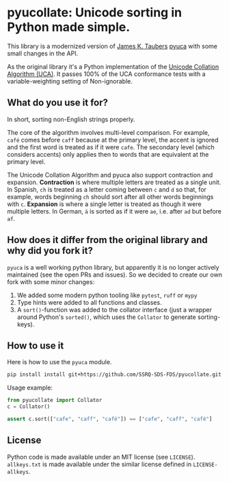 # pyucollate: Unicode sorting in Python made simple.

This library is a modernized version of [James K. Taubers](https://github.com/jtauber) [pyuca](https://github.com/jtauber/pyuca) with some small changes in the API.

As the original library it's a Python implementation of the [Unicode Collation Algorithm (UCA)](http://unicode.org/reports/tr10/). It
passes 100% of the UCA conformance tests with a variable-weighting setting of Non-ignorable.

## What do you use it for?

In short, sorting non-English strings properly.

The core of the algorithm involves multi-level comparison. For example,
``café`` comes before ``caff`` because at the primary level, the accent is
ignored and the first word is treated as if it were ``cafe``. The secondary
level (which considers accents) only applies then to words that are equivalent
at the primary level.

The Unicode Collation Algorithm and pyuca also support contraction and
expansion. **Contraction** is where multiple letters are treated as a single
unit. In Spanish, ``ch`` is treated as a letter coming between ``c`` and ``d``
so that, for example, words beginning ``ch`` should sort after all other words
beginnings with ``c``. **Expansion** is where a single letter is treated as
though it were multiple letters. In German, ``ä`` is sorted as if it were
``ae``, i.e. after ``ad`` but before ``af``.

## How does it differ from the original library and why did you fork it?

`pyuca` is a well working python library, but apparently it is no longer actively maintained (see the open PRs and issues). So we decided to create our own fork with some minor changes:

1. We added some modern python tooling like `pytest`, `ruff` or `mypy`
2. Type hints were added to all functions and classes.
3. A `sort()`-function was added to the collator interface (just a wrapper around Python's `sorted()`, which uses the `Collator` to generate sorting-keys).

## How to use it

Here is how to use the ``pyuca`` module.

```sh
pip install install git+https://github.com/SSRQ-SDS-FDS/pyucollate.git
```

Usage example:

```python
from pyucollate import Collator
c = Collator()

assert c.sort(["cafe", "caff", "café"]) == ["cafe", "caff", "café"]
```

## License

Python code is made available under an MIT license (see `LICENSE`).
`allkeys.txt` is made available under the similar license defined in
`LICENSE-allkeys`.
